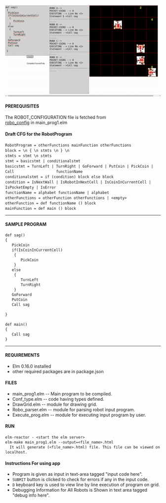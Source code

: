 ![alt text](https://github.com/sagarchamp007/RoboProgram/blob/master/images/flow.gif?raw=true)





#### PREREQUISITES
The ROBOT_CONFIGURATION file is fetched from    
[robo_config](https://raw.githubusercontent.com/sagarchamp007/elm-stuff/master/conf.json)   in main_prog1.elm  


#### Draft CFG for the RobotProgram
```RobotProgram = otherFunctions mainFunction otherFunctions```  
```block = \n { \n stmts \n } \n```   
```stmts = stmt \n stmts```    
```stmt = basicstmt | conditionalstmt```    
```basicstmt = TurnLeft | TurnRight | GoForward | PutCoin | PickCoin | Call                   functionName```   
```conditionalstmt = if (condition) block else block```    
```condition = IsNextWall | IsRobotInNextCell | IsCoinInCurrentCell |           IsPocketEmpty | IsError```    
```functionName = alphabet functionName | alphabet```   
```otherFunctions = otherFunction otherFunctions | <empty>```   
```otherFunction = def functionName () block```    
```mainFunction = def main () block```   

_________________________________________________

#### SAMPLE PROGRAM 
```
def sag()  
{  
   PickCoin  
   if(IsCoinInCurrentCell)  
    {    
       PickCoin  
    }  
   else  
    {  
       TurnLeft  
       TurnRight  
    }  
   GoForward  
   PutCoin  
   Call sag  

}  

def main()  
{  
   Call sag  
}  
```
__________________________________________________

#### REQUIREMENTS
- Elm 0.16.0 installed
- other required packages are in package.json


#### FILES
- main_prog1.elm -- Main program to be compiled.  
- Conf_type.elm -- code having types defined.  
- DrawGrid.elm -- module for drawing grid.  
- Robo_parser.elm -- module for parsing robot input program.  
- Execute_prog.elm -- module for executing input program by user.  


#### RUN
```
elm-reactor - <start the elm server>  
elm-make main_prog1.elm --output=<file_name>.html
  It will generate (<file_name>.html) file. This file can be viewed on localhost.
  ```

#### Instructions For using app
- Program is given as input in text-area tagged "input code here".
- `SUBMIT` button is clicked to check for errors if any in the input code.
- `D` keyboard key is used to view line by line execution of program on grid.
- Debugging Information for All Robots is Shown in text area tagged "debug info here".
